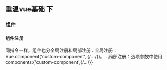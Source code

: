 ## 重温vue基础 下
### 组件
#### 组件注册
同指令一样，组件也分全局注册和局部注册
. 全局注册：Vue.component('custom-component', {/*...*/})。
. 局部注册：选项参数中使用components:{'custom-component',{/*...*/}}